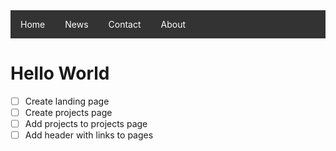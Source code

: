 <style>

li a {
  float: left;
  display: block;
  color: white;
  text-align: center;
  padding: 14px 16px;
  text-decoration: none;
}
</style>

<ul style="list-style-type: none; margin: 0; padding: 0; overflow: hidden; background-color: #333;"> 
  <li><a href="#home">Home</a></li>
  <li><a href="#news">News</a></li>
  <li><a href="#contact">Contact</a></li>
  <li><a href="#about">About</a></li>
</ul>

# Hello World
- [ ] Create landing page
- [ ] Create projects page
- [ ] Add projects to projects page
- [ ] Add header with links to pages
